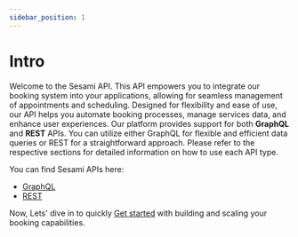 ```yaml
---
sidebar_position: 1
---
```

# Intro
Welcome to the Sesami API. This API empowers you to integrate our booking system into your applications, allowing for seamless management of appointments and scheduling. Designed for flexibility and ease of use, our API helps you automate booking processes, manage services data, and enhance user experiences.
Our platform provides support for both **GraphQL** and **REST** APIs. You can utilize either GraphQL for flexible and efficient data queries or REST for a straightforward approach. Please refer to the respective sections for detailed information on how to use each API type.

You can find Sesami APIs here:
- [GraphQL](https://api.sesami.co/graphql)
- [REST](https://api.sesami.co/swagger)


Now, Lets' dive in to quickly [Get started](get-started/authentication.md) with building and scaling your booking capabilities.

